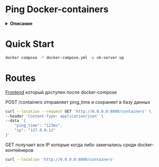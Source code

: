 # Ping Docker-containers

<details><summary><b>Описание</b></summary>


Необходимо разработать приложение на языках программирования **Go** и **JavaScript (TypeScript)**, которое получает IP-адреса контейнеров **Docker**, пингует их с определённым интервалом и сохраняет данные в **базе данных**. 

Информация о состоянии контейнеров будет доступна на динамически формируемой **веб-странице**.

## Структура сервисов

Приложение должно состоять из **четырёх сервисов**:

1. **Backend-сервис**  
   - Обеспечивает **RESTful API** для запроса и записи данных в **базу данных**.

2. **Frontend-сервис**  
   - Должен быть написан на **JavaScript (TypeScript)** с использованием любой библиотеки пользовательских интерфейсов (**предпочтительно React**).  
   - Получает данные через **API Backend** и отображает информацию по всем IP-адресам в виде таблицы:  
     - **IP-адрес**  
     - **Время пинга**  
     - **Дата последней успешной попытки**  
   - Для отображения данных можно использовать **Bootstrap, Ant Design или аналогичные библиотеки**.

3. **База данных PostgreSQL**  
   - Хранит данные о контейнерах и результатах их пинга.

4. **Сервис Pinger**  
   - Получает список всех **Docker-контейнеров**,  
   - Пингует их,  
   - Отправляет данные в базу через **API Backend**.

### Дополнительная сложность

- Добавление **Nginx**.  
- Использование **сервиса очередей**.  
- Работа с **netns**.  
- Создание **отдельного конфига** для сервиса с верификацией.

</details>

# Quick Start

```bash
docker compose -f docker-compose.yml -p vk-server up
```

# Routes
[Frontend](http://localhost:3000) который доступен после docker-compose

POST /containers отправляет ping_time и сохраняет в базу данных
```bash
curl --location --request GET 'http://0.0.0.0:8080/containers' \
--header 'Content-Type: application/json' \
--data '{
    "ping_time": "123ms",
    "ip": "127.0.0.12"
}'
```

GET получает все IP которые когда либо замечались среди docker-контейнеров
```bash
curl --location 'http://0.0.0.0:8080/containers'
```